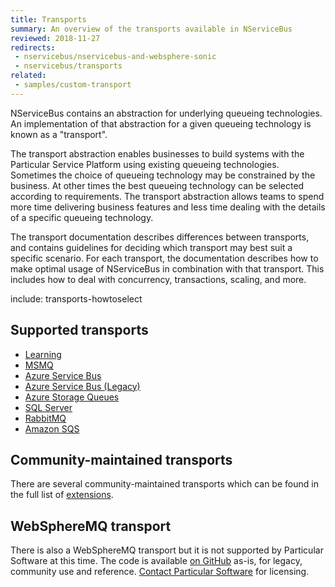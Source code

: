 ```yaml
---
title: Transports
summary: An overview of the transports available in NServiceBus
reviewed: 2018-11-27
redirects:
 - nservicebus/nservicebus-and-websphere-sonic
 - nservicebus/transports
related:
 - samples/custom-transport
---
```


NServiceBus contains an abstraction for underlying queueing technologies. An implementation of that abstraction for a given queueing technology is known as a "transport".

The transport abstraction enables businesses to build systems with the Particular Service Platform using existing queueing technologies. Sometimes the choice of queueing technology may be constrained by the business. At other times the best queueing technology can be selected according to requirements. The transport abstraction allows teams to spend more time delivering business features and less time dealing with the details of a specific queueing technology.

The transport documentation describes differences between transports, and contains guidelines for deciding which transport may best suit a specific scenario. For each transport, the documentation describes how to make optimal usage of NServiceBus in combination with that transport. This includes how to deal with concurrency, transactions, scaling, and more.

include: transports-howtoselect

## Supported transports

- [Learning](/transports/learning/)
- [MSMQ](/transports/msmq)
- [Azure Service Bus](/transports/azure-service-bus/)
- [Azure Service Bus (Legacy)](/transports/azure-service-bus/legacy/)
- [Azure Storage Queues](/transports/azure-storage-queues/)
- [SQL Server](/transports/sql/)
- [RabbitMQ](/transports/rabbitmq/)
- [Amazon SQS](/transports/sqs/)

## Community-maintained transports

There are several community-maintained transports which can be found in the full list of [extensions](/components#transports).

## WebSphereMQ transport

There is also a WebSphereMQ transport but it is not supported by Particular Software at this time. The code is available [on GitHub](https://github.com/ParticularLabs/NServiceBus.WebSphereMQ) as-is, for legacy, community use and reference. [Contact Particular Software](https://particular.net/contactus) for licensing.
